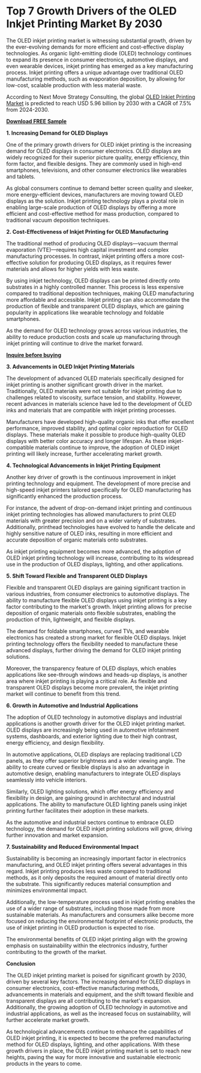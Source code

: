 # Top 7 Growth Drivers of the OLED Inkjet Printing Market By 2030

The OLED inkjet printing market is witnessing substantial growth, driven by the ever-evolving demands for more efficient and cost-effective display technologies. As organic light-emitting diode (OLED) technology continues to expand its presence in consumer electronics, automotive displays, and even wearable devices, inkjet printing has emerged as a key manufacturing process. Inkjet printing offers a unique advantage over traditional OLED manufacturing methods, such as evaporation deposition, by allowing for low-cost, scalable production with less material waste.

According to Next Move Strategy Consulting, the global [OLED Inkjet Printing Market](https://www.nextmsc.com/report/oled-inkjet-printing-market) is predicted to reach USD 5.96 billion by 2030 with a CAGR of 7.5% from 2024-2030.

[**Download FREE Sample**](https://www.nextmsc.com/oled-inkjet-printing-market/request-sample)

**1. Increasing Demand for OLED Displays**

One of the primary growth drivers for OLED inkjet printing is the increasing demand for OLED displays in consumer electronics. OLED displays are widely recognized for their superior picture quality, energy efficiency, thin form factor, and flexible designs. They are commonly used in high-end smartphones, televisions, and other consumer electronics like wearables and tablets.

As global consumers continue to demand better screen quality and sleeker, more energy-efficient devices, manufacturers are moving toward OLED displays as the solution. Inkjet printing technology plays a pivotal role in enabling large-scale production of OLED displays by offering a more efficient and cost-effective method for mass production, compared to traditional vacuum deposition techniques.

**2. Cost-Effectiveness of Inkjet Printing for OLED Manufacturing**

The traditional method of producing OLED displays—vacuum thermal evaporation (VTE)—requires high capital investment and complex manufacturing processes. In contrast, inkjet printing offers a more cost-effective solution for producing OLED displays, as it requires fewer materials and allows for higher yields with less waste.

By using inkjet technology, OLED displays can be printed directly onto substrates in a highly controlled manner. This process is less expensive compared to traditional deposition techniques, making OLED manufacturing more affordable and accessible. Inkjet printing can also accommodate the production of flexible and transparent OLED displays, which are gaining popularity in applications like wearable technology and foldable smartphones.

As the demand for OLED technology grows across various industries, the ability to reduce production costs and scale up manufacturing through inkjet printing will continue to drive the market forward.

[**Inquire before buying**](https://www.nextmsc.com/oled-inkjet-printing-market/inquire-before-buying)

**3. Advancements in OLED Inkjet Printing Materials**

The development of advanced OLED materials specifically designed for inkjet printing is another significant growth driver in the market. Traditionally, OLED materials were not suitable for inkjet printing due to challenges related to viscosity, surface tension, and stability. However, recent advances in materials science have led to the development of OLED inks and materials that are compatible with inkjet printing processes.

Manufacturers have developed high-quality organic inks that offer excellent performance, improved stability, and optimal color reproduction for OLED displays. These materials make it possible to produce high-quality OLED displays with better color accuracy and longer lifespan. As these inkjet-compatible materials continue to improve, the adoption of OLED inkjet printing will likely increase, further accelerating market growth.

**4. Technological Advancements in Inkjet Printing Equipment**

Another key driver of growth is the continuous improvement in inkjet printing technology and equipment. The development of more precise and high-speed inkjet printers tailored specifically for OLED manufacturing has significantly enhanced the production process.

For instance, the advent of drop-on-demand inkjet printing and continuous inkjet printing technologies has allowed manufacturers to print OLED materials with greater precision and on a wider variety of substrates. Additionally, printhead technologies have evolved to handle the delicate and highly sensitive nature of OLED inks, resulting in more efficient and accurate deposition of organic materials onto substrates.

As inkjet printing equipment becomes more advanced, the adoption of OLED inkjet printing technology will increase, contributing to its widespread use in the production of OLED displays, lighting, and other applications.

**5. Shift Toward Flexible and Transparent OLED Displays**

Flexible and transparent OLED displays are gaining significant traction in various industries, from consumer electronics to automotive displays. The ability to manufacture flexible OLED displays using inkjet printing is a key factor contributing to the market's growth. Inkjet printing allows for precise deposition of organic materials onto flexible substrates, enabling the production of thin, lightweight, and flexible displays.

The demand for foldable smartphones, curved TVs, and wearable electronics has created a strong market for flexible OLED displays. Inkjet printing technology offers the flexibility needed to manufacture these advanced displays, further driving the demand for OLED inkjet printing solutions.

Moreover, the transparency feature of OLED displays, which enables applications like see-through windows and heads-up displays, is another area where inkjet printing is playing a critical role. As flexible and transparent OLED displays become more prevalent, the inkjet printing market will continue to benefit from this trend.

**6. Growth in Automotive and Industrial Applications**

The adoption of OLED technology in automotive displays and industrial applications is another growth driver for the OLED inkjet printing market. OLED displays are increasingly being used in automotive infotainment systems, dashboards, and exterior lighting due to their high contrast, energy efficiency, and design flexibility.

In automotive applications, OLED displays are replacing traditional LCD panels, as they offer superior brightness and a wider viewing angle. The ability to create curved or flexible displays is also an advantage in automotive design, enabling manufacturers to integrate OLED displays seamlessly into vehicle interiors.

Similarly, OLED lighting solutions, which offer energy efficiency and flexibility in design, are gaining ground in architectural and industrial applications. The ability to manufacture OLED lighting panels using inkjet printing further facilitates their adoption in these markets.

As the automotive and industrial sectors continue to embrace OLED technology, the demand for OLED inkjet printing solutions will grow, driving further innovation and market expansion.

**7. Sustainability and Reduced Environmental Impact**

Sustainability is becoming an increasingly important factor in electronics manufacturing, and OLED inkjet printing offers several advantages in this regard. Inkjet printing produces less waste compared to traditional methods, as it only deposits the required amount of material directly onto the substrate. This significantly reduces material consumption and minimizes environmental impact.

Additionally, the low-temperature process used in inkjet printing enables the use of a wider range of substrates, including those made from more sustainable materials. As manufacturers and consumers alike become more focused on reducing the environmental footprint of electronic products, the use of inkjet printing in OLED production is expected to rise.

The environmental benefits of OLED inkjet printing align with the growing emphasis on sustainability within the electronics industry, further contributing to the growth of the market.

**Conclusion**

The OLED inkjet printing market is poised for significant growth by 2030, driven by several key factors. The increasing demand for OLED displays in consumer electronics, cost-effective manufacturing methods, advancements in materials and equipment, and the shift toward flexible and transparent displays are all contributing to the market's expansion. Additionally, the growing adoption of OLED technology in automotive and industrial applications, as well as the increased focus on sustainability, will further accelerate market growth.

As technological advancements continue to enhance the capabilities of OLED inkjet printing, it is expected to become the preferred manufacturing method for OLED displays, lighting, and other applications. With these growth drivers in place, the OLED inkjet printing market is set to reach new heights, paving the way for more innovative and sustainable electronic products in the years to come.
